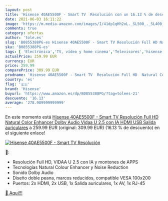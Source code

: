 ```yaml
---
layout: post
title: 'Hisense 40AE5500F - Smart TV  Resolución con un 16.13 % de descuento'
date: 2021-06-03 16:11:22
image: 'https://m.media-amazon.com/images/I/41dp1qHh2oL._SL500_._SL400_.jpg'
comments: true
category: ofertas
author: 'tole.es'
slug: 'B0855388PG-es Hisense 40AE5500F - Smart TV Resolución Full HD Natural...'
sku: 'B0855388PG-es'
tags: [ 'Electrónica','TV, vídeo y home cinema','Televisores','hisense','smart','tv', ]
actualPrice: 259.99 EUR
currency: EUR
price: 259.99
comparePrice: 309.99 EUR
prodname: 'Hisense 40AE5500F - Smart TV  Resolución Full HD  Natural Color Enhancer  Dolby Audio  Vidaa U 2.5 con IA  HDMI  USB  Salida auriculares'
country: 'es'
flag: '🇪🇸'
brand: 'Hisense'
buyurl: 'https://www.amazon.es/dp/B0855388PG/?tag=tolees-21'
descuento: '16.13'
average: '278.989999999999'
---
```


En este momento está [Hisense 40AE5500F - Smart TV  Resolución Full HD  Natural Color Enhancer  Dolby Audio  Vidaa U 2.5 con IA  HDMI  USB  Salida auriculares](https://www.amazon.es/dp/B0855388PG/?tag=tolees-21) a 259.99 EUR (original: 309.99 EUR) (16.13 %  de descuento) en el siguiente enlace!

[![Hisense 40AE5500F - Smart TV  Resolución](https://m.media-amazon.com/images/I/41dp1qHh2oL._SL500_._SL400_.jpg)](https://www.amazon.es/dp/B0855388PG/?tag=tolees-21)

🔎:

- Resolución Full HD, VIDAA U 2.5 con IA y montones de APPS
- Tecnologías Natural Colour Enhancer y Noise Reduction
- Sonido Dolby Audio
- Diseño doble peana, marcos reducidos, compatible VESA 100x200
- Puertos: 2x HDMI, 2x USB, 1x Salida auriculares, 1x AV, 1x RJ-45

[🛒 Aquí!!!](https://www.amazon.es/dp/B0855388PG/?tag=tolees-21)
